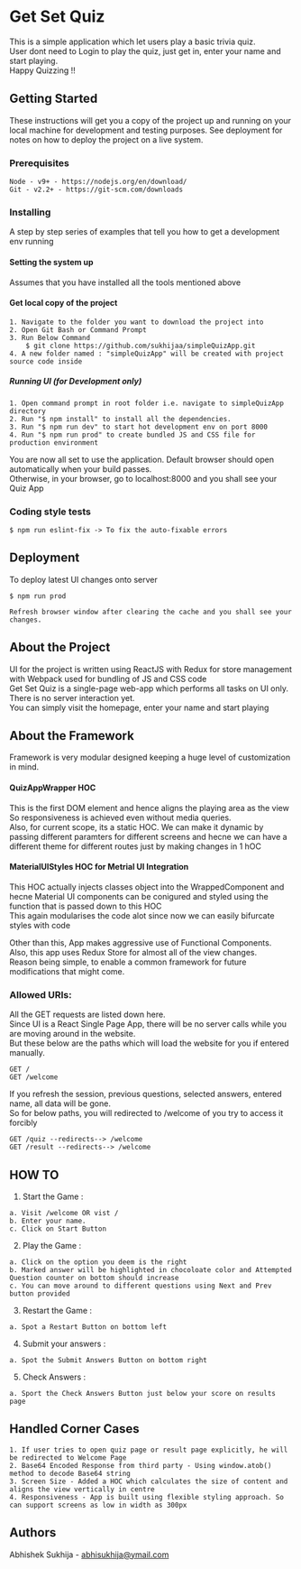 # Get Set Quiz

This is a simple application which let users play a basic trivia quiz.
<br/>
User dont need to Login to play the quiz, just get in, enter your name and start playing.
<br/>
Happy Quizzing !!

## Getting Started

These instructions will get you a copy of the project up and running on your local machine for development and testing purposes. See deployment for notes on how to deploy the project on a live system.

### Prerequisites

```
Node - v9+ - https://nodejs.org/en/download/
Git - v2.2+ - https://git-scm.com/downloads
```

### Installing

A step by step series of examples that tell you how to get a development env running

#### Setting the system up
Assumes that you have installed all the tools mentioned above 

#### Get local copy of the project
```
1. Navigate to the folder you want to download the project into
2. Open Git Bash or Command Prompt
3. Run Below Command
    $ git clone https://github.com/sukhijaa/simpleQuizApp.git
4. A new folder named : "simpleQuizApp" will be created with project source code inside
```

##### Running UI (for Development only)
```
1. Open command prompt in root folder i.e. navigate to simpleQuizApp directory
2. Run "$ npm install" to install all the dependencies.
3. Run "$ npm run dev" to start hot development env on port 8000
4. Run "$ npm run prod" to create bundled JS and CSS file for production environment
```

You are now all set to use the application.
Default browser should open automatically when your build passes.
<br/>
Otherwise, in your browser, go to localhost:8000 and you shall see your Quiz App


### Coding style tests


```
$ npm run eslint-fix -> To fix the auto-fixable errors
```

## Deployment

To deploy latest UI changes onto server
```
$ npm run prod

Refresh browser window after clearing the cache and you shall see your changes.
```

## About the Project

UI for the project is written using ReactJS with Redux for store management with Webpack used for bundling of JS and CSS code
<br/>
Get Set Quiz is a single-page web-app which performs all tasks on UI only. There is no server interaction yet.
<br/>
You can simply visit the homepage, enter your name and start playing


## About the Framework
Framework is very modular designed keeping a huge level of customization in mind.

#### QuizAppWrapper HOC
This is the first DOM element and hence aligns the playing area as the view
<br/>
So responsiveness is achieved even without media queries.
<br/>
Also, for current scope, its a static HOC. We can make it dynamic by passing different paramters for different screens and hecne we can have a different theme for different routes just by making changes in 1 hOC

#### MaterialUIStyles HOC for Metrial UI Integration
This HOC actually injects classes object into the WrappedComponent and hecne Material UI components can be conigured and styled using the function that is passed down to this HOC
<br/>
This again modularises the code alot since now we can easily bifurcate styles with code
 

Other than this, App makes aggressive use of Functional Components.
<br/>
Also, this app uses Redux Store for almost all of the view changes.
<br/>
Reason being simple, to enable a common framework for future modifications that might come.

### Allowed URIs:
All the GET requests are listed down here.
<br/>
Since UI is a React Single Page App, there will be no server calls while you are moving around in the website.
<br/>
But these below are the paths which will load the website for you if entered manually.

```
GET /
GET /welcome
```

If you refresh the session, previous questions, selected answers, entered name, all data will be gone.
<br/>
So for below paths, you will redirected to /welcome of you try to access it forcibly
```
GET /quiz --redirects--> /welcome
GET /result --redirects--> /welcome

```

## HOW TO

1. Start the Game : 
```
a. Visit /welcome OR vist /
b. Enter your name. 
c. Click on Start Button
```
2. Play the Game : 
```
a. Click on the option you deem is the right
b. Marked answer will be highlighted in chocoloate color and Attempted Question counter on bottom should increase
c. You can move around to different questions using Next and Prev button provided
```
3. Restart the Game : 
```
a. Spot a Restart Button on bottom left
```

4. Submit your answers :
```
a. Spot the Submit Answers Button on bottom right
```

5. Check Answers :
```
a. Sport the Check Answers Button just below your score on results page
```

## Handled Corner Cases
```
1. If user tries to open quiz page or result page explicitly, he will be redirected to Welcome Page
2. Base64 Encoded Response from third party - Using window.atob() method to decode Base64 string
3. Screen Size - Added a HOC which calculates the size of content and aligns the view vertically in centre
4. Responsiveness - App is built using flexible styling approach. So can support screens as low in width as 300px

```

## Authors

Abhishek Sukhija - abhisukhija@ymail.com


